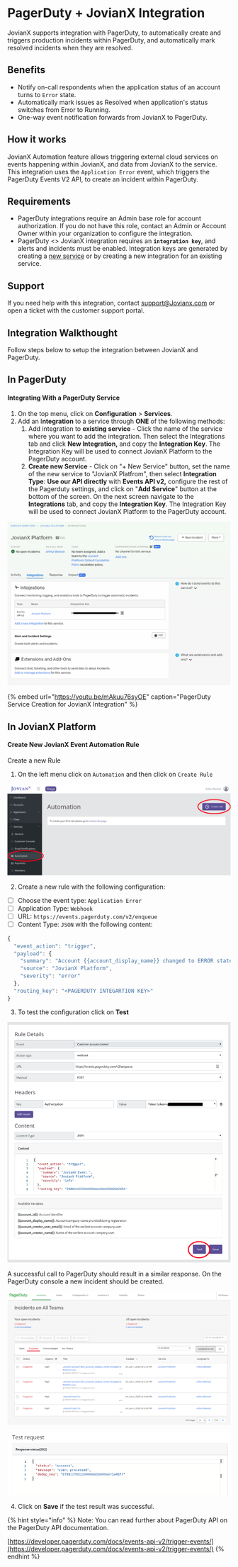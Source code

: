 # PagerDuty + JovianX Integration

JovianX supports integration with PagerDuty, to automatically create and triggers production incidents within PagerDuty, and automatically mark resolved incidents when they are resolved.

## Benefits

* Notify on-call respondents when the application status of an account turns to `Error` state. 
* Automatically mark issues as Resolved when application's status switches from Error to Running. 
* One-way event notification forwards from JovianX to PagerDuty.

## How it works

JovianX Automation feature allows triggering external cloud services on events happening within JovianX, and data from JovianX to the service. This integration uses the `Application Error` event, which triggers the PagerDuty Events V2 API, to create an incident within PagerDuty. 

## Requirements

* PagerDuty integrations require an Admin base role for account authorization. If you do not have this role, contact an Admin or Account Owner within your organization to configure the integration.
* PagerDuty &lt;&gt; JovianX integration requires an **`integration key`**, and alerts and incidents must be enabled. Integration keys are generated by creating a [new service](https://dev-jovianx.pagerduty.com/services/new) or by creating a new integration for an existing service.

## Support 

If you need help with this integration, contact support@Jovianx.com or open a ticket with the customer support portal. 

## Integration Walkthought  

Follow steps below to setup the integration between JovianX and PagerDuty.

## In PagerDuty 

#### Integrating With a PagerDuty Service

1. On the top menu, click on  **Configuration** &gt; **Services**.
2. Add an I**ntegration** to a service through **ONE** of the following methods:
   1. Add integration to **existing service** - Click the name of the service where you want to add the integration. Then select the Integrations tab and click **New Integration,** and copy the **Integration Key**. The Integration Key will be used to connect JovianX Platform to the PagerDuty account. 
   2. **Create new Service** -  Click on "+ New Service" button, set the name of the new service to "JovianX Platfrom", then select **Integration Type**: **Use our API directly** with **Events API v2,** configure the rest of the Pagerduty settings, and click on "**Add Service**" button at the bottom of the screen. On the next screen navigate to the **Integrations** tab, and copy the **Integration Key**. The Integration Key will be used to connect JovianX Platform to the PagerDuty account.

![Copy the PagerDuty Integration Key](../../.gitbook/assets/image%20%289%29.png)

{% embed url="https://youtu.be/mAkuu76syOE" caption="PagerDuty Service Creation for JovianX Integration" %}

## In JovianX Platform

#### Create New JovianX Event Automation Rule 

Create a new Rule 

1. On the left menu click on `Automation` and then click on `Create Rule`

![](../../.gitbook/assets/image%20%2836%29.png)

2. Create a new rule with the following configuration:

* [ ] Choose the event type: `Application Error`
* [ ] Application Type: `Webhook`
* [ ] URL: `https://events.pagerduty.com/v2/enqueue`
* [ ] Content Type: `JSON` with the following content:

```javascript
{
  "event_action": "trigger",
  "payload": {
    "summary": "Account {{account_display_name}} changed to ERROR state.",
    "source": "JovianX Platform",
    "severity": "error"
  },
  "routing_key": "<PAGERDUTY INTEGARTION KEY>"
}
```

3. To test the configuration click on **Test**

![](../../.gitbook/assets/image-1-1-.png)

A successful call to PagerDuty should result in a similar response. On the PagerDuty console a new incident should be created.  


![](../../.gitbook/assets/image%20%2857%29.png)

![](../../.gitbook/assets/image-2-1-.png)

4. Click on **Save** if the test result was successful. 

{% hint style="info" %}
Note: You can read further about PagerDuty API on the PagerDuty API documentation. 

[https://developer.pagerduty.com/docs/events-api-v2/trigger-events/](https://developer.pagerduty.com/docs/events-api-v2/trigger-events/)
{% endhint %}



